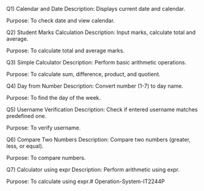 Q1) Calendar and Date
Description: Displays current date and calendar.

Purpose: To check date and view calendar.

Q2) Student Marks Calculation
Description: Input marks, calculate total and average.

Purpose: To calculate total and average marks.

Q3) Simple Calculator
Description: Perform basic arithmetic operations.

Purpose: To calculate sum, difference, product, and quotient.

Q4) Day from Number
Description: Convert number (1-7) to day name.

Purpose: To find the day of the week.

Q5) Username Verification
Description: Check if entered username matches predefined one.

Purpose: To verify username.

Q6) Compare Two Numbers
Description: Compare two numbers (greater, less, or equal).

Purpose: To compare numbers.

Q7) Calculator using expr
Description: Perform arithmetic using expr.

Purpose: To calculate using expr.# Operation-System-IT2244P
